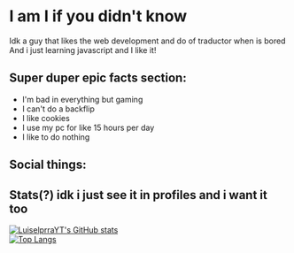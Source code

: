 # I am I if you didn't know
Idk a guy that likes the web development and do of traductor when is bored  
And i just learning javascript and I like it!

## Super duper epic facts section: 
- I'm bad in everything but gaming
- I can't do a backflip
- I like cookies
- I use my pc for like 15 hours per day
- I like to do nothing

## Social things:

<!-- To do: Social things -->

## Stats(?) idk i just see it in profiles and i want it too
[![LuiselprraYT's GitHub stats](https://github-readme-stats.vercel.app/api?username=LuiselprraYT&show_icons=true&title_color=ffff00&text_color=00ffff&bg_color=22272e&border_color=00ffff&border_radius=10&custom_title=LuiselprraYT%27s%20Github%20Stats)](https://github.com/anuraghazra/github-readme-stats)  
[![Top Langs](https://github-readme-stats.vercel.app/api/top-langs?username=LuiselprraYT&title_color=ffff00&text_color=00ffff&bg_color=22272e&border_color=00ffff&border_radius=10&card_width=400)](https://github.com/anuraghazra/github-readme-stats)
